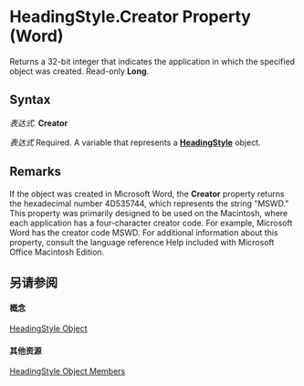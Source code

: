 
# HeadingStyle.Creator Property (Word)

Returns a 32-bit integer that indicates the application in which the specified object was created. Read-only  **Long**.


## Syntax

 _表达式_. **Creator**

 _表达式_ Required. A variable that represents a **[HeadingStyle](d57e68ce-4c8b-0063-5077-82462451f336.md)** object.


## Remarks

If the object was created in Microsoft Word, the  **Creator** property returns the hexadecimal number 4D535744, which represents the string "MSWD." This property was primarily designed to be used on the Macintosh, where each application has a four-character creator code. For example, Microsoft Word has the creator code MSWD. For additional information about this property, consult the language reference Help included with Microsoft Office Macintosh Edition.


## 另请参阅


#### 概念


[HeadingStyle Object](d57e68ce-4c8b-0063-5077-82462451f336.md)
#### 其他资源


[HeadingStyle Object Members](http://msdn.microsoft.com/library/424b2f0f-911f-e2ab-e917-8a225ed3f8ff%28Office.15%29.aspx)